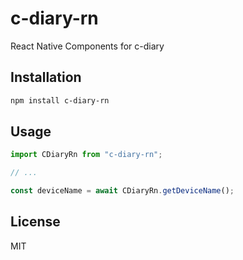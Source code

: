 # c-diary-rn

React Native Components for c-diary

## Installation

```sh
npm install c-diary-rn
```

## Usage

```js
import CDiaryRn from "c-diary-rn";

// ...

const deviceName = await CDiaryRn.getDeviceName();
```

## License

MIT
